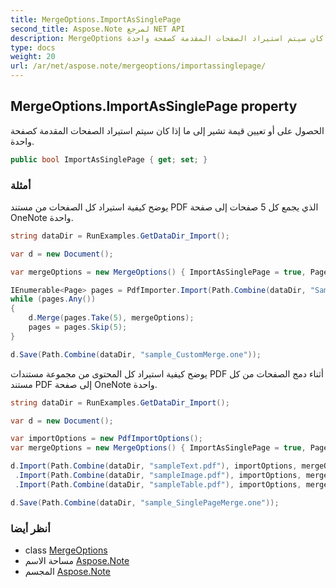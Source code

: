 ```yaml
---
title: MergeOptions.ImportAsSinglePage
second_title: Aspose.Note لمرجع NET API
description: MergeOptions ملكية. الحصول على أو تعيين قيمة تشير إلى ما إذا كان سيتم استيراد الصفحات المقدمة كصفحة واحدة.
type: docs
weight: 20
url: /ar/net/aspose.note/mergeoptions/importassinglepage/
---
```

## MergeOptions.ImportAsSinglePage property

الحصول على أو تعيين قيمة تشير إلى ما إذا كان سيتم استيراد الصفحات المقدمة كصفحة واحدة.

```csharp
public bool ImportAsSinglePage { get; set; }
```

### أمثلة

يوضح كيفية استيراد كل الصفحات من مستند PDF الذي يجمع كل 5 صفحات إلى صفحة OneNote واحدة.

```csharp
string dataDir = RunExamples.GetDataDir_Import();

var d = new Document();

var mergeOptions = new MergeOptions() { ImportAsSinglePage = true, PageSpacing = 100 };

IEnumerable<Page> pages = PdfImporter.Import(Path.Combine(dataDir, "SampleGrouping.pdf"));
while (pages.Any())
{
    d.Merge(pages.Take(5), mergeOptions);
    pages = pages.Skip(5);
}

d.Save(Path.Combine(dataDir, "sample_CustomMerge.one"));
```

يوضح كيفية استيراد كل المحتوى من مجموعة مستندات PDF أثناء دمج الصفحات من كل مستند PDF إلى صفحة OneNote واحدة.

```csharp
string dataDir = RunExamples.GetDataDir_Import();

var d = new Document();

var importOptions = new PdfImportOptions();
var mergeOptions = new MergeOptions() { ImportAsSinglePage = true, PageSpacing = 100 };

d.Import(Path.Combine(dataDir, "sampleText.pdf"), importOptions, mergeOptions)
 .Import(Path.Combine(dataDir, "sampleImage.pdf"), importOptions, mergeOptions)
 .Import(Path.Combine(dataDir, "sampleTable.pdf"), importOptions, mergeOptions);

d.Save(Path.Combine(dataDir, "sample_SinglePageMerge.one"));
```

### أنظر أيضا

* class [MergeOptions](../)
* مساحة الاسم [Aspose.Note](../../mergeoptions/)
* المجسم [Aspose.Note](../../../)


